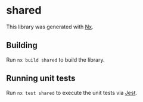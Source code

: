 # shared

This library was generated with [Nx](https://nx.dev).

## Building

Run `nx build shared` to build the library.

## Running unit tests

Run `nx test shared` to execute the unit tests via [Jest](https://jestjs.io).
